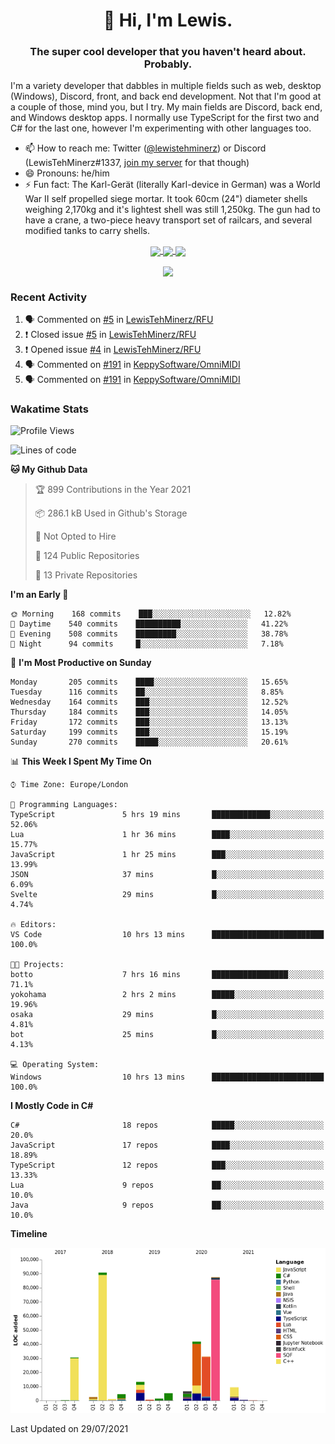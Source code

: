 <h1 align="center">👋 Hi, I'm Lewis.</h1>
<h3 align="center">The super cool developer that you haven't heard about. Probably.</h3>

I'm a variety developer that dabbles in multiple fields such as web, desktop (Windows), Discord, front, and back end development. Not that I'm good at a couple of those, mind you, but I try. My main fields are Discord, back end, and Windows desktop apps. I normally use TypeScript for the first two and C# for the last one, however I'm experimenting with other languages too.

- 📫 How to reach me: Twitter ([@lewistehminerz](https://twitter.com/lewistehminerz)) or Discord (LewisTehMinerz#1337, [join my server](https://discord.gg/XnUh7JB) for that though)
- 😄 Pronouns: he/him
- ⚡ Fun fact: The Karl-Gerät (literally Karl-device in German) was a World War II self propelled siege mortar. It took 60cm (24") diameter shells weighing 2,170kg and it's lightest shell was still 1,250kg. The gun had to have a crane, a two-piece heavy transport set of railcars, and several modified tanks to carry shells.

<p align="center">
  <a href="https://github.com/anuraghazra/github-readme-stats">
    <img align="center" src="https://github-readme-stats.vercel.app/api?username=LewisTehMinerz&count_private=true&show_icons=true&theme=gruvbox">
  </a>
  <a href="https://github.com/anuraghazra/github-readme-stats">
    <img align="center" src="https://github-readme-stats.vercel.app/api/top-langs?username=LewisTehMinerz&layout=compact&theme=gruvbox">
  </a>
  <a href="https://github.com/anuraghazra/github-readme-stats">
    <img align="center" src="https://github-readme-stats.vercel.app/api/wakatime?username=LewisTehMinerz&layout=compact&theme=gruvbox">
  </a>
</p>

<p align="center">
  <a href="https://github.com/ryo-ma/github-profile-trophy">
    <img align="center" src="https://github-profile-trophy.vercel.app/?username=ryo-ma&theme=gruvbox">
  </a>
</p>

### Recent Activity
<!--START_SECTION:activity-->
1. 🗣 Commented on [#5](https://github.com/LewisTehMinerz/RFU/issues/5) in [LewisTehMinerz/RFU](https://github.com/LewisTehMinerz/RFU)
2. ❗️ Closed issue [#5](https://github.com/LewisTehMinerz/RFU/issues/5) in [LewisTehMinerz/RFU](https://github.com/LewisTehMinerz/RFU)
3. ❗️ Opened issue [#4](https://github.com/LewisTehMinerz/RFU/issues/4) in [LewisTehMinerz/RFU](https://github.com/LewisTehMinerz/RFU)
4. 🗣 Commented on [#191](https://github.com/KeppySoftware/OmniMIDI/issues/191) in [KeppySoftware/OmniMIDI](https://github.com/KeppySoftware/OmniMIDI)
5. 🗣 Commented on [#191](https://github.com/KeppySoftware/OmniMIDI/issues/191) in [KeppySoftware/OmniMIDI](https://github.com/KeppySoftware/OmniMIDI)
<!--END_SECTION:activity-->

### Wakatime Stats
<!--START_SECTION:waka-->
![Profile Views](http://img.shields.io/badge/Profile%20Views-1-blue)

![Lines of code](https://img.shields.io/badge/From%20Hello%20World%20I%27ve%20Written-328180%20lines%20of%20code-blue)

**🐱 My Github Data** 

> 🏆 899 Contributions in the Year 2021
 > 
> 📦 286.1 kB Used in Github's Storage 
 > 
> 🚫 Not Opted to Hire
 > 
> 📜 124 Public Repositories 
 > 
> 🔑 13 Private Repositories  
 > 
**I'm an Early 🐤** 

```text
🌞 Morning    168 commits    ███░░░░░░░░░░░░░░░░░░░░░░   12.82% 
🌆 Daytime    540 commits    ██████████░░░░░░░░░░░░░░░   41.22% 
🌃 Evening    508 commits    █████████░░░░░░░░░░░░░░░░   38.78% 
🌙 Night      94 commits     █░░░░░░░░░░░░░░░░░░░░░░░░   7.18%

```
📅 **I'm Most Productive on Sunday** 

```text
Monday       205 commits    ████░░░░░░░░░░░░░░░░░░░░░   15.65% 
Tuesday      116 commits    ██░░░░░░░░░░░░░░░░░░░░░░░   8.85% 
Wednesday    164 commits    ███░░░░░░░░░░░░░░░░░░░░░░   12.52% 
Thursday     184 commits    ███░░░░░░░░░░░░░░░░░░░░░░   14.05% 
Friday       172 commits    ███░░░░░░░░░░░░░░░░░░░░░░   13.13% 
Saturday     199 commits    ███░░░░░░░░░░░░░░░░░░░░░░   15.19% 
Sunday       270 commits    █████░░░░░░░░░░░░░░░░░░░░   20.61%

```


📊 **This Week I Spent My Time On** 

```text
⌚︎ Time Zone: Europe/London

💬 Programming Languages: 
TypeScript               5 hrs 19 mins       █████████████░░░░░░░░░░░░   52.06% 
Lua                      1 hr 36 mins        ████░░░░░░░░░░░░░░░░░░░░░   15.77% 
JavaScript               1 hr 25 mins        ███░░░░░░░░░░░░░░░░░░░░░░   13.99% 
JSON                     37 mins             █░░░░░░░░░░░░░░░░░░░░░░░░   6.09% 
Svelte                   29 mins             █░░░░░░░░░░░░░░░░░░░░░░░░   4.74%

🔥 Editors: 
VS Code                  10 hrs 13 mins      █████████████████████████   100.0%

🐱‍💻 Projects: 
botto                    7 hrs 16 mins       █████████████████░░░░░░░░   71.1% 
yokohama                 2 hrs 2 mins        █████░░░░░░░░░░░░░░░░░░░░   19.96% 
osaka                    29 mins             █░░░░░░░░░░░░░░░░░░░░░░░░   4.81% 
bot                      25 mins             █░░░░░░░░░░░░░░░░░░░░░░░░   4.13%

💻 Operating System: 
Windows                  10 hrs 13 mins      █████████████████████████   100.0%

```

**I Mostly Code in C#** 

```text
C#                       18 repos            █████░░░░░░░░░░░░░░░░░░░░   20.0% 
JavaScript               17 repos            ████░░░░░░░░░░░░░░░░░░░░░   18.89% 
TypeScript               12 repos            ███░░░░░░░░░░░░░░░░░░░░░░   13.33% 
Lua                      9 repos             ██░░░░░░░░░░░░░░░░░░░░░░░   10.0% 
Java                     9 repos             ██░░░░░░░░░░░░░░░░░░░░░░░   10.0%

```


**Timeline**

![Chart not found](https://raw.githubusercontent.com/LewisTehMinerz/LewisTehMinerz/master/charts/bar_graph.png) 


 Last Updated on 29/07/2021
<!--END_SECTION:waka-->
